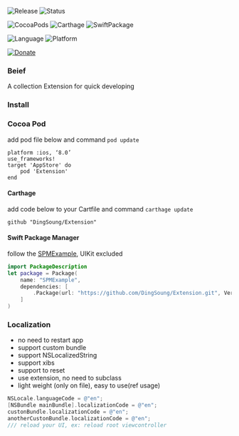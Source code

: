 ![Release](https://img.shields.io/github/release/DingSoung/Extension.svg)
![Status](https://travis-ci.org/DingSoung/Extension.svg?branch=master)

![CocoaPods](https://img.shields.io/cocoapods/v/Extension.svg)
![Carthage](https://img.shields.io/badge/Carthage-compatible-5CC9F5.svg?style=flat)
![SwiftPackage](https://img.shields.io/badge/SwiftPackage-compatible-E66848.svg?style=flat)

![Language](https://img.shields.io/badge/Swift-4-FFAC45.svg?style=flat)
![Platform](http://img.shields.io/badge/Platform-iOS|tvOS|macOS|watchOS-E9C2BD.svg?style=flat)

[![Donate](https://img.shields.io/badge/Donate-PayPal-9EA59D.svg)](https://paypal.me/DingSongwen)

### Beief

 A collection Extension for quick developing

### Install
### Cocoa Pod

add pod file below and command `pod update`

```shell
platform :ios, ‘8.0’
use_frameworks!
target 'AppStore' do
	pod	'Extension'
end
```

#### Carthage

add code below to your Cartfile and command `carthage update`

```shell
github "DingSoung/Extension"
```

#### Swift Package Manager

follow the [SPMExample](https://github.com/DingSoung/SPMExample), UIKit excluded

```swift
import PackageDescription
let package = Package(
    name: "SPMExample",
    dependencies: [
        .Package(url: "https://github.com/DingSoung/Extension.git", Version(0,6,0)),
    ]
)
```

### Localization

- no need to restart app
- support custom bundle
- support NSLocalizedString
- support xibs
- support to reset
- use extension, no need to subclass
- light weight (only on file), easy to use(ref usage)



```objective-c
NSLocale.languageCode = @"en";
[NSBundle mainBundle].localizationCode = @"en";
custonBundle.localizationCode = @"en";
anotherCustonBundle.localizationCode = @"en";
/// reload your UI, ex: reload root viewcontroller
```
